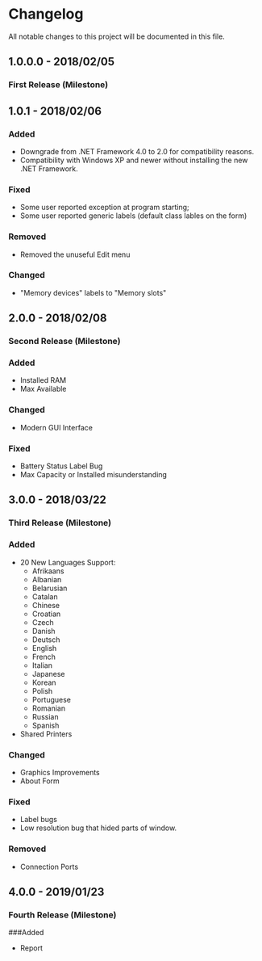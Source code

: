 ﻿# Changelog
All notable changes to this project will be documented in this file.

## 1.0.0.0 - 2018/02/05
### First Release (Milestone)

## 1.0.1 - 2018/02/06
### Added
- Downgrade from .NET Framework 4.0 to 2.0 for compatibility reasons.
- Compatibility with Windows XP and newer without installing the new .NET Framework.

### Fixed
- Some user reported exception at program starting;
- Some user reported generic labels (default class lables on the form)

### Removed
- Removed the unuseful Edit menu

### Changed
- "Memory devices" labels to "Memory slots"

## 2.0.0 - 2018/02/08
### Second Release (Milestone)

### Added
- Installed RAM
- Max Available

### Changed
- Modern GUI Interface

### Fixed
- Battery Status Label Bug
- Max Capacity or Installed misunderstanding

## 3.0.0 - 2018/03/22
### Third Release (Milestone)

### Added
- 20 New Languages Support:
	- Afrikaans
	- Albanian
	- Belarusian
	- Catalan
	- Chinese
	- Croatian
	- Czech
	- Danish
	- Deutsch
	- English
	- French
	- Italian 
	- Japanese
	- Korean
	- Polish
	- Portuguese
	- Romanian
	- Russian
	- Spanish
- Shared Printers

### Changed
- Graphics Improvements
- About Form

### Fixed
- Label bugs
- Low resolution bug that hided parts of window.

### Removed
- Connection Ports

## 4.0.0 - 2019/01/23
### Fourth Release (Milestone)

###Added

- Report